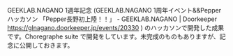 GEEKLAB.NAGANO 1週年記念 (GEEKLAB.NAGANO 1周年イベント&&Pepperハッカソン 「Pepper長野初上陸！！」 - GEEKLAB.NAGANO | Doorkeeper https://glnagano.doorkeeper.jp/events/20330 ) のハッカソンで開発した成果です。Choregraphe suite で開発をしています。未完成のものもありますが、記念に公開しておきます。
